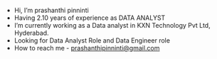 - Hi, I’m prashanthi pinninti
- Having 2.10 years of experience as DATA ANALYST
- I’m currently working as a Data analyst in KXN Technology Pvt Ltd, Hyderabad.
- Looking for Data Analyst Role and Data Engineer role
- How to reach me - prashanthipinninti@gmail.com




